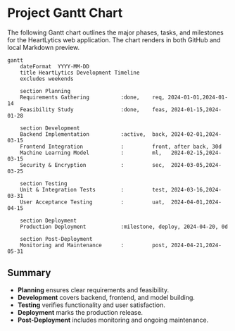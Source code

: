 # Project Gantt Chart

The following Gantt chart outlines the major phases, tasks, and milestones for the HeartLytics web application. The chart renders in both GitHub and local Markdown preview.

```mermaid
gantt
    dateFormat  YYYY-MM-DD
    title HeartLytics Development Timeline
    excludes weekends

    section Planning
    Requirements Gathering          :done,    req, 2024-01-01,2024-01-14
    Feasibility Study               :done,    feas, 2024-01-15,2024-01-28

    section Development
    Backend Implementation          :active,  back, 2024-02-01,2024-03-15
    Frontend Integration            :         front, after back, 30d
    Machine Learning Model          :         ml,   2024-02-15,2024-03-15
    Security & Encryption           :         sec,  2024-03-05,2024-03-25

    section Testing
    Unit & Integration Tests        :         test, 2024-03-16,2024-03-31
    User Acceptance Testing         :         uat,  2024-04-01,2024-04-15

    section Deployment
    Production Deployment           :milestone, deploy, 2024-04-20, 0d

    section Post-Deployment
    Monitoring and Maintenance      :         post, 2024-04-21,2024-05-31
```

## Summary
- **Planning** ensures clear requirements and feasibility.
- **Development** covers backend, frontend, and model building.
- **Testing** verifies functionality and user satisfaction.
- **Deployment** marks the production release.
- **Post-Deployment** includes monitoring and ongoing maintenance.

